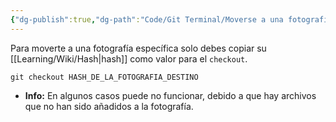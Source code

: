 ```yaml
---
{"dg-publish":true,"dg-path":"Code/Git Terminal/Moverse a una fotografía específica en Git.md","permalink":"/code/git-terminal/moverse-a-una-fotografia-especifica-en-git/","created":"2024-03-27T16:18","updated":"2024-03-27T16:18"}
---
```


Para moverte a una fotografía específica solo debes copiar su [[Learning/Wiki/Hash\|hash]] como valor para el `checkout`.
```shell
git checkout HASH_DE_LA_FOTOGRAFIA_DESTINO
```
- **Info:** En algunos casos puede no funcionar, debido a que hay archivos que no han sido añadidos a la fotografía.